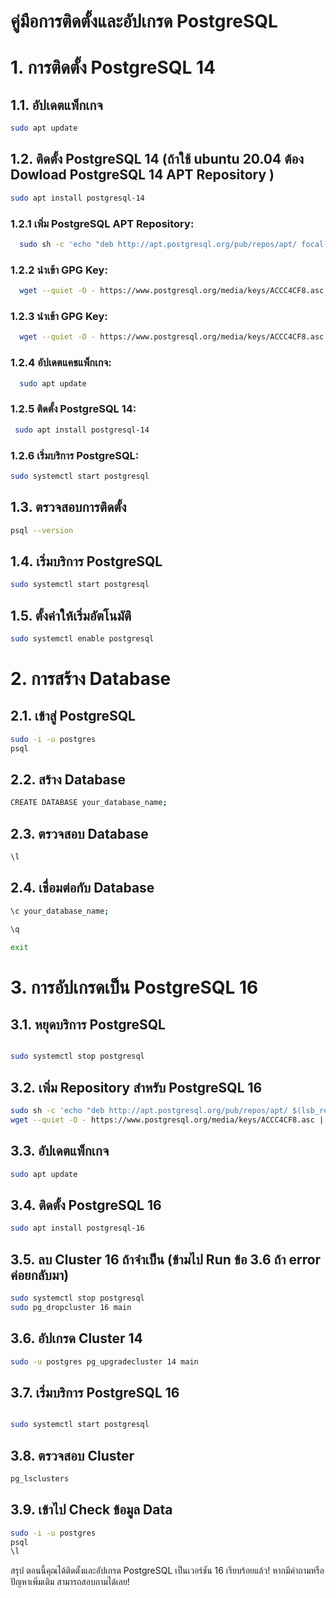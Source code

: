 # คู่มือการติดตั้งและอัปเกรด PostgreSQL

# 1. การติดตั้ง PostgreSQL 14

## 1.1. อัปเดตแพ็กเกจ

```bash
sudo apt update
```
## 1.2. ติดตั้ง PostgreSQL 14 (ถ้าใช้ ubuntu 20.04  ต้อง Dowload PostgreSQL 14 APT Repository  )

```bash
sudo apt install postgresql-14
```
  ### 1.2.1 เพิ่ม PostgreSQL APT Repository:
```bash
  sudo sh -c 'echo "deb http://apt.postgresql.org/pub/repos/apt/ focal-pgdg main" > /etc/apt/sources.list.d/pgdg.list'
```
  ### 1.2.2 นำเข้า GPG Key:
```bash
  wget --quiet -O - https://www.postgresql.org/media/keys/ACCC4CF8.asc | sudo apt-key add -
```
  ### 1.2.3 นำเข้า GPG Key:
```bash
  wget --quiet -O - https://www.postgresql.org/media/keys/ACCC4CF8.asc | sudo apt-key add -
```
  ### 1.2.4 อัปเดตแคชแพ็กเกจ:
```bash
  sudo apt update
```
  ### 1.2.5 ติดตั้ง PostgreSQL 14:
```bash
 sudo apt install postgresql-14
```
 ### 1.2.6 เริ่มบริการ PostgreSQL:
```bash
sudo systemctl start postgresql
```


## 1.3. ตรวจสอบการติดตั้ง

```bash
psql --version
```
## 1.4. เริ่มบริการ PostgreSQL

```bash
sudo systemctl start postgresql
```
## 1.5. ตั้งค่าให้เริ่มอัตโนมัติ

``` bash
sudo systemctl enable postgresql
```
# 2. การสร้าง Database
## 2.1. เข้าสู่ PostgreSQL

```bash
sudo -i -u postgres
psql
```
## 2.2. สร้าง Database

```bash
CREATE DATABASE your_database_name;
```
## 2.3. ตรวจสอบ Database

```bash
\l
```
## 2.4. เชื่อมต่อกับ Database

```bash
\c your_database_name;

\q

exit
```
# 3. การอัปเกรดเป็น PostgreSQL 16
## 3.1. หยุดบริการ PostgreSQL

```bash

sudo systemctl stop postgresql
```
## 3.2. เพิ่ม Repository สำหรับ PostgreSQL 16
```bash
sudo sh -c 'echo "deb http://apt.postgresql.org/pub/repos/apt/ $(lsb_release -cs)-pgdg main" > /etc/apt/sources.list.d/pgdg.list'
wget --quiet -O - https://www.postgresql.org/media/keys/ACCC4CF8.asc | sudo apt-key add -
```
## 3.3. อัปเดตแพ็กเกจ

```bash
sudo apt update
```
## 3.4. ติดตั้ง PostgreSQL 16
```bash
sudo apt install postgresql-16
```
## 3.5. ลบ Cluster 16 ถ้าจำเป็น (ข้ามไป Run ข้อ 3.6 ถ้า error ค่อยกลับมา)
```bash
sudo systemctl stop postgresql
sudo pg_dropcluster 16 main
```
## 3.6. อัปเกรด Cluster 14

```bash
sudo -u postgres pg_upgradecluster 14 main
```
## 3.7. เริ่มบริการ PostgreSQL 16

```bash

sudo systemctl start postgresql
```
## 3.8. ตรวจสอบ Cluster

``` bash
pg_lsclusters
```
## 3.9. เข้าไป Check ข้อมูล Data 

``` bash
sudo -i -u postgres
psql
\l
```
สรุป
ตอนนี้คุณได้ติดตั้งและอัปเกรด PostgreSQL เป็นเวอร์ชัน 16 เรียบร้อยแล้ว! หากมีคำถามหรือปัญหาเพิ่มเติม สามารถสอบถามได้เลย!
